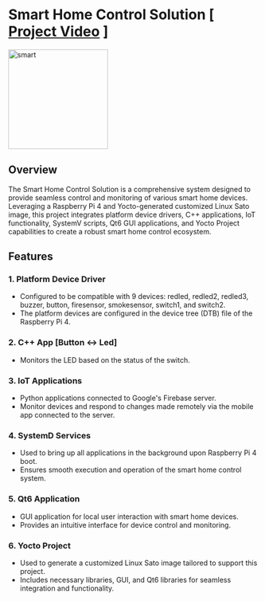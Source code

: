 # Smart Home Control Solution [ [Project Video](https://drive.google.com/file/d/1U2LEz5x05SYzt_gTgjR3OJZYtO7zwhnk/view?usp=sharing) ]


<img src="https://github.com/mgtera200/Embedded-Linux-NTI/assets/127119775/4568e9ec-70be-4298-b4fe-b462f068a26e" alt="smart" style="width:200px;">



## Overview
The Smart Home Control Solution is a comprehensive system designed to provide seamless control and monitoring of various smart home devices. Leveraging a Raspberry Pi 4 and Yocto-generated customized Linux Sato image, this project integrates platform device drivers, C++ applications, IoT functionality, SystemV scripts, Qt6 GUI applications, and Yocto Project capabilities to create a robust smart home control ecosystem.

## Features

### 1. Platform Device Driver
- Configured to be compatible with 9 devices: redled, redled2, redled3, buzzer, button, firesensor, smokesensor, switch1, and switch2.
- The platform devices are configured in the device tree (DTB) file of the Raspberry Pi 4.

### 2. C++ App [Button <-> Led]
- Monitors the LED based on the status of the switch.

### 3. IoT Applications
- Python applications connected to Google's Firebase server.
- Monitor devices and respond to changes made remotely via the mobile app connected to the server.

### 4. SystemD Services
- Used to bring up all applications in the background upon Raspberry Pi 4 boot.
- Ensures smooth execution and operation of the smart home control system.

### 5. Qt6 Application
- GUI application for local user interaction with smart home devices.
- Provides an intuitive interface for device control and monitoring.

### 6. Yocto Project
- Used to generate a customized Linux Sato image tailored to support this project.
- Includes necessary libraries, GUI, and Qt6 libraries for seamless integration and functionality.
